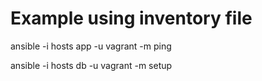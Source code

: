 # Example using inventory file

ansible -i hosts app -u vagrant -m ping

ansible -i hosts db -u vagrant -m setup
